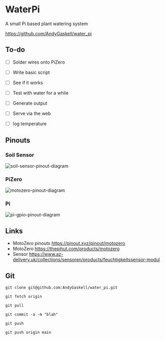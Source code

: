# WaterPi
A small Pi based plant watering system

https://github.com/AndyGaskell/water_pi

## To-do
- [ ] Solder wires onto PiZero
- [ ] Write basic script
- [ ] See if it works
- [ ] Test with water for a while
- [ ] Generate output
- [ ] Serve via the web
- [ ] log temperature


## Pinouts

### Soil Sensor
![soil-sensor-pinout-diagram](https://raw.githubusercontent.com/AndyGaskell/water_pi/main/docs/soil-sensor-pinout-diagram.png)


### PiZero
![motozero-pinout-diagram](https://raw.githubusercontent.com/AndyGaskell/water_pi/main/docs/motozero-pinout-diagram.png)

### Pi
![pi-gpio-pinout-diagram](https://raw.githubusercontent.com/AndyGaskell/water_pi/main/docs/pi-gpio-pinout-diagram.png)


## Links
* MotoZero pinouts https://pinout.xyz/pinout/motozero
* MotoZero https://thepihut.com/products/motozero
* Sensor https://www.az-delivery.uk/collections/sensoren/products/feuchtigkeitssensor-modul


## Git

`git clone git@github.com:AndyGaskell/water_pi.git`

`git fetch origin`

`git pull`

`git commit -a -m "blah"`

`git push`

`git push origin main`
